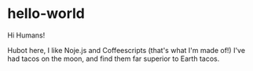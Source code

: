 # hello-world

Hi Humans!

Hubot here, I like Noje.js and Coffeescripts (that's what I'm made of!)
I've had tacos on the moon, and find them far superior to Earth tacos.


